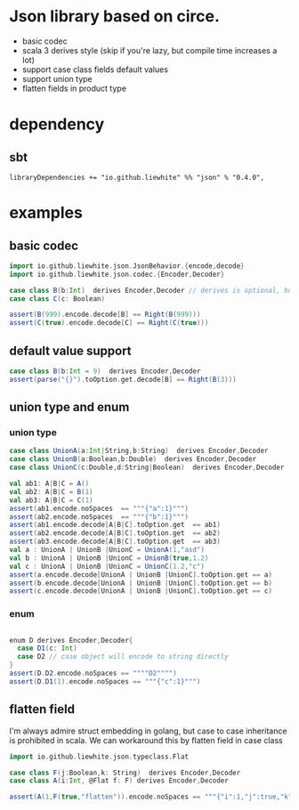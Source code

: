 # Json library based on circe.
* basic codec
* scala 3 derives style (skip if you're lazy, but compile time increases a lot)
* support case class fields default values
* support union type
* flatten fields in product type

# dependency
## sbt
```
libraryDependencies += "io.github.liewhite" %% "json" % "0.4.0",
```


# examples

## basic codec
```scala
import io.github.liewhite.json.JsonBehavior.{encode,decode}
import io.github.liewhite.json.codec.{Encoder,Decoder}

case class B(b:Int)  derives Encoder,Decoder // derives is optional, but compile time increase without it
case class C(c: Boolean)

assert(B(999).encode.decode[B] == Right(B(999)))
assert(C(true).encode.decode[C] == Right(C(true)))
```

## default value support
```scala
case class B(b:Int = 9)  derives Encoder,Decoder
assert(parse("{}").toOption.get.decode[B] == Right(B(3)))
```

## union type and enum
### union type
```scala
case class UnionA(a:Int|String,b:String)  derives Encoder,Decoder
case class UnionB(a:Boolean,b:Double)  derives Encoder,Decoder
case class UnionC(c:Double,d:String|Boolean)  derives Encoder,Decoder

val ab1: A|B|C = A()
val ab2: A|B|C = B(1)
val ab3: A|B|C = C(1)
assert(ab1.encode.noSpaces  == """{"a":1}""")
assert(ab2.encode.noSpaces  == """{"b":1}""")
assert(ab1.encode.decode[A|B|C].toOption.get  == ab1)
assert(ab2.encode.decode[A|B|C].toOption.get  == ab2)
assert(ab3.encode.decode[A|B|C].toOption.get  == ab3)
val a : UnionA | UnionB |UnionC = UnionA(1,"asd")
val b : UnionA | UnionB |UnionC = UnionB(true,1.2)
val c : UnionA | UnionB |UnionC = UnionC(1.2,"c")
assert(a.encode.decode[UnionA | UnionB |UnionC].toOption.get == a)
assert(b.encode.decode[UnionA | UnionB |UnionC].toOption.get == b)
assert(c.encode.decode[UnionA | UnionB |UnionC].toOption.get == c)
```

### enum
```scala

enum D derives Encoder,Decoder{
  case D1(c: Int)
  case D2 // case object will encode to string directly
}
assert(D.D2.encode.noSpaces == """"D2"""")
assert(D.D1(1).encode.noSpaces == """{"c":1}""")
```


## flatten field
I'm always admire struct embedding in golang, but case to case inheritance is prohibited in scala. We can workaround this by flatten field in case class

```scala
import io.github.liewhite.json.typeclass.Flat

case class F(j:Boolean,k: String)  derives Encoder,Decoder
case class A(i:Int, @Flat f: F) derives Encoder,Decoder

assert(A(1,F(true,"flatten")).encode.noSpaces == """{"i":1,"j":true,"k":"flatten"}""")
```

